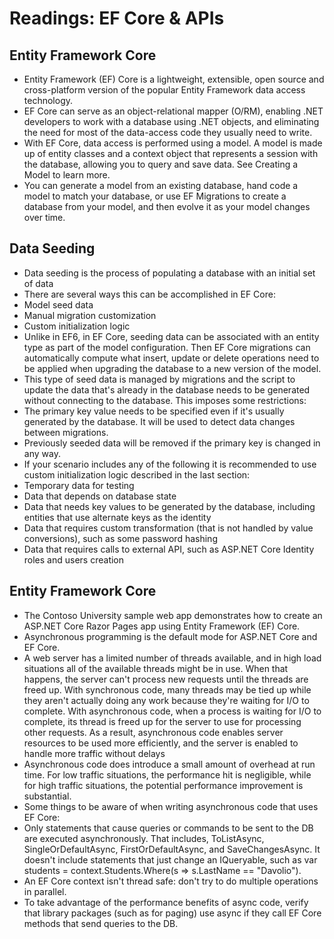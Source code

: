 # Readings: EF Core & APIs
## Entity Framework Core
* Entity Framework (EF) Core is a lightweight, extensible, open source and cross-platform version of the popular Entity Framework data access technology.
* EF Core can serve as an object-relational mapper (O/RM), enabling .NET developers to work with a database using .NET objects, and eliminating the need for most of the data-access code they usually need to write.
* With EF Core, data access is performed using a model. A model is made up of entity classes and a context object that represents a session with the database, allowing you to query and save data. See Creating a Model to learn more.
* You can generate a model from an existing database, hand code a model to match your database, or use EF Migrations to create a database from your model, and then evolve it as your model changes over time.
## Data Seeding
* Data seeding is the process of populating a database with an initial set of data
* There are several ways this can be accomplished in EF Core:
* Model seed data
* Manual migration customization
* Custom initialization logic
* Unlike in EF6, in EF Core, seeding data can be associated with an entity type as part of the model configuration. Then EF Core migrations can automatically compute what insert, update or delete operations need to be applied when upgrading the database to a new version of the model.
* This type of seed data is managed by migrations and the script to update the data that's already in the database needs to be generated without connecting to the database. This imposes some restrictions:
* The primary key value needs to be specified even if it's usually generated by the database. It will be used to detect data changes between migrations.
* Previously seeded data will be removed if the primary key is changed in any way.
* If your scenario includes any of the following it is recommended to use custom initialization logic described in the last section:
* Temporary data for testing
* Data that depends on database state
* Data that needs key values to be generated by the database, including entities that use alternate keys as the identity
* Data that requires custom transformation (that is not handled by value conversions), such as some password hashing
* Data that requires calls to external API, such as ASP.NET Core Identity roles and users creation
## Entity Framework Core
* The Contoso University sample web app demonstrates how to create an ASP.NET Core Razor Pages app using Entity Framework (EF) Core.
* Asynchronous programming is the default mode for ASP.NET Core and EF Core.
* A web server has a limited number of threads available, and in high load situations all of the available threads might be in use. When that happens, the server can't process new requests until the threads are freed up. With synchronous code, many threads may be tied up while they aren't actually doing any work because they're waiting for I/O to complete. With asynchronous code, when a process is waiting for I/O to complete, its thread is freed up for the server to use for processing other requests. As a result, asynchronous code enables server resources to be used more efficiently, and the server is enabled to handle more traffic without delays
* Asynchronous code does introduce a small amount of overhead at run time. For low traffic situations, the performance hit is negligible, while for high traffic situations, the potential performance improvement is substantial.
* Some things to be aware of when writing asynchronous code that uses EF Core:
* Only statements that cause queries or commands to be sent to the DB are executed asynchronously. That includes, ToListAsync, SingleOrDefaultAsync, FirstOrDefaultAsync, and SaveChangesAsync. It doesn't include statements that just change an IQueryable, such as var students = context.Students.Where(s => s.LastName == "Davolio").
* An EF Core context isn't thread safe: don't try to do multiple operations in parallel.
* To take advantage of the performance benefits of async code, verify that library packages (such as for paging) use async if they call EF Core methods that send queries to the DB.